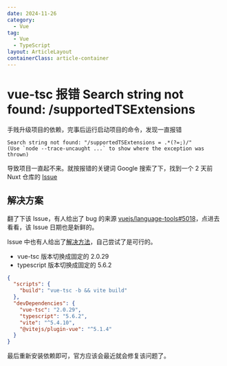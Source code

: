 ```yaml
---
date: 2024-11-26
category:
  - Vue
tag:
  - Vue
  - TypeScript
layout: ArticleLayout
containerClass: article-container
---
```


# vue-tsc 报错 Search string not found: /supportedTSExtensions

手贱升级项目的依赖，完事后运行启动项目的命令，发现一直报错

```
Search string not found: "/supportedTSExtensions = .*(?=;)/"
(Use `node --trace-uncaught ...` to show where the exception was thrown)
```

导致项目一直起不来。就按报错的关键词 Google 搜索了下，找到一个 2 天前 Nuxt 仓库的 [Issue](https://github.com/nuxt/nuxt/issues/30026)

<!-- more -->

## 解决方案

翻了下该 Issue，有人给出了 bug 的来源 [vuejs/language-tools#5018](https://github.com/vuejs/language-tools/issues/5018)，点进去看看，该 Issue 日期也是新鲜的。

Issue 中也有人给出了[解决方法](https://github.com/vuejs/language-tools/issues/5018#issuecomment-2494783497)，自己尝试了是可行的。

- vue-tsc 版本切换成固定的 2.0.29
- typescript 版本切换成固定的 5.6.2

```json {6,7}
{
  "scripts": {
    "build": "vue-tsc -b && vite build"
  },
  "devDependencies": {
    "vue-tsc": "2.0.29",
    "typescript": "5.6.2",
    "vite": "^5.4.10",
    "@vitejs/plugin-vue": "^5.1.4"
  }
}
```

最后重新安装依赖即可，官方应该会最近就会修复该问题了。
